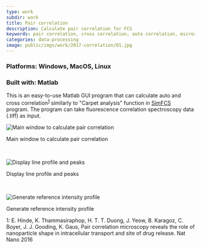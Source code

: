```yaml
---
type: work
subdir: work
title: Pair correlation
description: Calculate pair correlation for FCS
keywords: pair correlation, cross correlation, auto correlation, microscopy, Fluorescence Correlation Spectroscopy
categories: data-processing
image: public/imgs/work/2017-correlation/01.jpg
---
```


### **Platforms:** Windows, MacOS, Linux

### **Built with:** Matlab

This is an easy-to-use Matlab GUI program that can calculate auto and cross correlation<sup>[1](#footnote1)</sup> similarly to "Carpet analysis" function in <a href="http://www.lfd.uci.edu/globals/" target="_blank">SimFCS</a> program. The program can take fluorescence correlation spectroscopy data (.tiff) as input.

<div class="image">
  <img src="<%= baseurl %>/public/imgs/work/2017-correlation/02.jpg" alt="Main window to calculate pair correlation"></img>
  <p class="caption">Main window to calculate pair correlation</p>
  <br/>

  <img src="<%= baseurl %>/public/imgs/work/2017-correlation/03.jpg" alt="Display line profile and peaks"></img>
  <p class="caption">Display line profile and peaks</p>
  <br/>

  <img src="<%= baseurl %>/public/imgs/work/2017-correlation/04.jpg" alt="Generate reference intensity profile"></img>
  <p class="caption">Generate reference intensity profile</p>

</div>

<div class="footnote"><a name="footnote1">1</a>: E. Hinde, K. Thammasiraphop, H. T. T. Duong, J. Yeow, B. Karagoz, C. Boyer, J. J. Gooding, K. Gaus, Pair correlation microscopy reveals the role of nanoparticle shape in intracellular transport and site of drug release. Nat Nano 2016</div>
